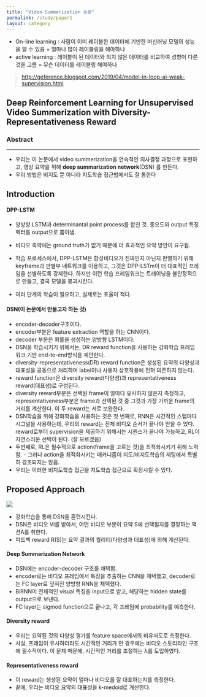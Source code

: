 ```yaml
---
title: "Video Summerization 논문"
permalink: /study/paper1
layout: category
---
```





- On-line learning : 사람이 이미 레이블한 데이터에 기반한 머신러닝 모델의 성능을 알 수 있음 = 얼마나 많이 레이블링을 해야하나
- active learning : 레이블이 된 데이터와 되지 않은 데이터를 비교하여 성향이 다른 것을 고름 = 무슨 데이터를 레이블링 해야하나 

> http://geference.blogspot.com/2019/04/model-in-loop-ai-weak-supervision.html



## Deep Reinforcement Learning for Unsupervised Video Summerization with Diversity-Representativeness Reward



### Abstract

--------------------------------------------------------------------

* 우리는 이 논문에서 video summerization을 연속적인 의사결정 과정으로 표현하고, 영상 요약을 위해  **deep summarization network**(DSN) 를 만든다.
* 우리 방법은 비지도 뿐 아니라 지도학습 접근법에서도 잘 통한다



## Introduction

#### DPP-LSTM 

-  양방향 LSTM과 determinantal point process를 합친 것. 중요도와 output 특징 벡터를 output으로 뽑아냄.

-  비디오 축약에는 ground truth가 없기 때문에 더 효과적인 요악 방안이 요구됨. 

- 학습 프로세스에서, DPP-LSTM은 합성비디오가 진짜인지 아닌지 판별하기 위해 keyframe과 판별부 네트워크를 이용하고, 그것은 DPP-LSTm이 더 대표적인 프레임을 선별하도록 강제한다. 하지만 이런 학습 프레임워크는 트레이닝을 불안정적으로 만들고, 결국 모델을 붕괴시킨다. 

- 여러 단계의 학습이 필요하고, 실제로는 효율이 적다.

  

#### DSN(이 논문에서 만들고자 하는 것) 

- encoder-decoder구조이다.
- encoder부분은 feature extraction 역할을 하는 CNN이다.
- decoder 부분은 확률을 생성하는 양방향 LSTM이다.
- DSN을 학습시키기 위해서는, DR reward function을 사용하는 강화학습 프레임워크 기반 end-to-end방식을 제안한다.
- diversity-representativeness(DR) reward function은 생성된 요약의 다양성과 대표성을 공동으로 처리하며 label이나 사용자 상호작용에 전혀 의존하지 않는다.
- reward function은 diversity reward(다양성)과 representativeness reward(대표성)로 구성된다.
- diversity reward부분은 선택된 frame이 얼마다 유사하지 않은지 측정하고, representativeness부분은 frame과 선택된 것 중 그것과 가장 가까운 frame의 거리를 계산한다. 이 두 reward는 서로 보완한다.
- DSN학습을 위해 강화학습을 사용하는 것은 첫 번째로, RNN은 시간적인 스텝마다 시그널을 사용하는데, 우리의 reward는 전체 비디오 순서가 끝나야 얻을 수 있다. reward로부터 supervision을 제공하기 위해서는 시퀀스가 끝나야 가능하고, RL이 자연스러운 선택이 된다. (잘 모르겠음)
- 두번째로, RL은 필수적으로 action(frame을 고르는 것)을 최적화시키기 위해 노력함. - 그러나 action을 최적화시키는 매커니즘이 지도/비지도학습의 세팅에서 특별히 강조되지는 않음.
- 우리는 이러한 비지도학습 접근을 지도학습 접근으로 확장시킬 수 있다.



## Proposed Approach

![](C:\Users\JH\Desktop\1234.JPG)

- 강화학습을 통해 DSN을 훈련시킨다.
- DSN은 비디오 Vi를 받아서, 어떤 비디오 부분이 요약 S에 선택될지를 결정하는 액션A를 취한다.
- 피드백 reward R(S)는 요약 결과의 퀄리티(다양성과 대표성)에 의해 계산된다.



#### Deep Summarization Network

- DSN에는 encoder-decoder 구조를 채택함.
- encoder로는 비디오 프레임에서 특징을 추출하는 CNN을 채택했고, decoder로는 FC layer로 덮혀진 양방향 RNN을 채택했다.
- BiRNN이 전체적인 visual 특징을 input으로 받고, 해당하는 hidden state를 output으로 보낸다.
- FC layer는 sigmod function으로 끝나고, 각 프레임에 probability를 예측한다.



#### Diversity reward

- 우리는 요약된 것의 다양성 평가를 feature space에서의 비유사도로 측정한다.
- 사실, 프레임이 유사하더라도 시간적인 거리가 먼 경우에는 비디오 스토리라인 구조에 필수적이다. 이 문제 때문에,  시간적인 거리를 조절하는  λ를 도입하였다.



#### Representativeness reward

- 이 reward는 생성된 요약이 얼마나 비디오를 잘 대표하는지를 측정한다.
- 끝에, 우리는 비디오 요약의 대표성을 k-medoid로 계산한다.



